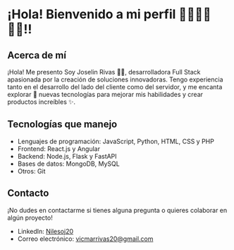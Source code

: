 # ¡Hola! Bienvenido a mi perfil 👋🏽👋🏽👋🏽!! 

## Acerca de mí
¡Hola! Me presento Soy Joselin Rivas 👋🏽, desarrolladora Full Stack apasionada por la creación de soluciones innovadoras. Tengo experiencia tanto en el desarrollo del lado del cliente como del servidor, y me encanta explorar 📔 nuevas tecnologías para mejorar mis habilidades y crear productos increíbles ✨.

## Tecnologías que manejo
- Lenguajes de programación: JavaScript, Python, HTML, CSS y PHP
- Frontend: React.js y Angular
- Backend: Node.js, Flask y FastAPI
- Bases de datos: MongoDB, MySQL
- Otros: Git

## Contacto
¡No dudes en contactarme si tienes alguna pregunta o quieres colaborar en algún proyecto!
- LinkedIn: [Nilesoj20]([enlace](https://www.instagram.com/joselin.rivas.50/?hl=es))
- Correo electrónico: [vicmarrivas20@gmail.com](vicmarrivas20@gmail.com)

